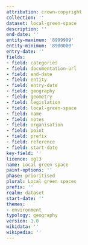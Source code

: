 ```yaml
---
attribution: crown-copyright
collection: ''
dataset: local-green-space
description: ''
end-date: ''
entity-maximum: '8999999'
entity-minimum: '8900000'
entry-date: ''
fields:
- field: categories
- field: documentation-url
- field: end-date
- field: entity
- field: entry-date
- field: geography
- field: geometry
- field: legislation
- field: local-green-space
- field: name
- field: notes
- field: organisation
- field: point
- field: prefix
- field: reference
- field: start-date
key-field: ''
licence: ogl3
name: Local green space
paint-options: ''
phase: prioritised
plural: Local green spaces
prefix: ''
realm: dataset
start-date: ''
themes:
- environment
typology: geography
version: 1.0
wikidata: ''
wikipedia: ''
---
```

